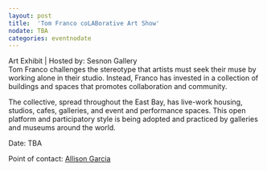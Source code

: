 ```yaml
---
layout: post
title:  'Tom Franco coLABorative Art Show'
nodate: TBA
categories: eventnodate
---
```

<div class="event-type-host">Art Exhibit | Hosted by: Sesnon Gallery</div>
Tom Franco challenges the stereotype that artists must seek their muse by working alone in their studio. Instead, Franco has invested in a collection of buildings and spaces that promotes collaboration and community. 

The collective, spread throughout the East Bay, has live-work housing, studios, cafes, galleries, and event and performance spaces. This open platform and participatory style is being adopted and practiced by galleries and museums around the world.

Date: TBA

Point of contact: [Allison Garcia](mailto:acgarcia@ucsc.edu)